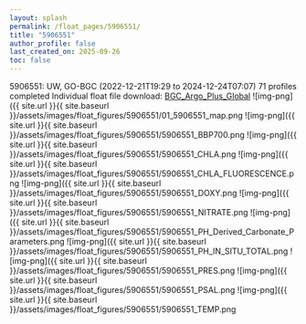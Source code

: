 ```yaml
---
layout: splash
permalink: /float_pages/5906551/
title: "5906551"
author_profile: false
last_created_on: 2025-09-26
toc: false
---
```

 
5906551: UW, GO-BGC (2022-12-21T19:29 to 2024-12-24T07:07)
71 profiles completed
Individual float file download: [BGC_Argo_Plus_Global](https://ftp.soest.hawaii.edu/bgc_argo_plus/Individual_Floats/outliers_removed/5906551_Sprof_processed.nc)
![img-png]({{ site.url }}{{ site.baseurl }}/assets/images/float_figures/5906551/01_5906551_map.png
![img-png]({{ site.url }}{{ site.baseurl }}/assets/images/float_figures/5906551/5906551_BBP700.png
![img-png]({{ site.url }}{{ site.baseurl }}/assets/images/float_figures/5906551/5906551_CHLA.png
![img-png]({{ site.url }}{{ site.baseurl }}/assets/images/float_figures/5906551/5906551_CHLA_FLUORESCENCE.png
![img-png]({{ site.url }}{{ site.baseurl }}/assets/images/float_figures/5906551/5906551_DOXY.png
![img-png]({{ site.url }}{{ site.baseurl }}/assets/images/float_figures/5906551/5906551_NITRATE.png
![img-png]({{ site.url }}{{ site.baseurl }}/assets/images/float_figures/5906551/5906551_PH_Derived_Carbonate_Parameters.png
![img-png]({{ site.url }}{{ site.baseurl }}/assets/images/float_figures/5906551/5906551_PH_IN_SITU_TOTAL.png
![img-png]({{ site.url }}{{ site.baseurl }}/assets/images/float_figures/5906551/5906551_PRES.png
![img-png]({{ site.url }}{{ site.baseurl }}/assets/images/float_figures/5906551/5906551_PSAL.png
![img-png]({{ site.url }}{{ site.baseurl }}/assets/images/float_figures/5906551/5906551_TEMP.png
